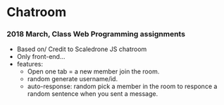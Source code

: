 # Chatroom
### 2018 March, Class Web Programming assignments

* Based on/ Credit to Scaledrone JS chatroom
* Only front-end...
* features:
  * Open one tab = a new member join the room.
  * random generate username/id.
  * auto-response: random pick a member in the room to responce a random sentence when you sent a message. 
